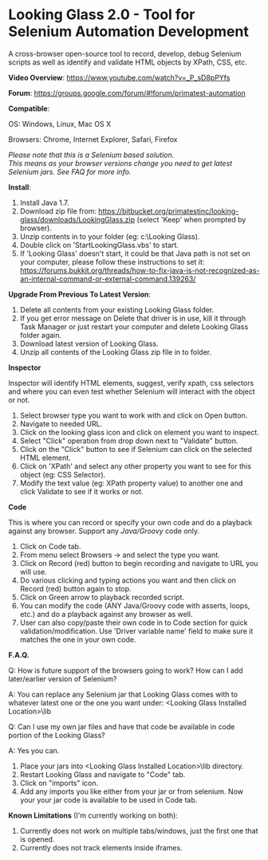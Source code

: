 Looking Glass 2.0 - Tool for Selenium Automation Development
============

A cross-browser open-source tool to record, develop, debug Selenium scripts as well as identify and validate HTML objects by XPath, CSS, etc.


**Video Overview**:
https://www.youtube.com/watch?v=_P_sD8pPYfs

**Forum**:
https://groups.google.com/forum/#!forum/primatest-automation

**Compatible**:

OS: Windows, Linux, Mac OS X

Browsers: Chrome, Internet Explorer, Safari, Firefox

*Please note that this is a Selenium based solution.*  
*This means as your browser versions change you need to get latest Selenium jars. See FAQ for more info.*

**Install**:

1. Install Java 1.7.
2. Download zip file from:  https://bitbucket.org/primatestinc/looking-glass/downloads/LookingGlass.zip (select 'Keep' when prompted by browser).
3. Unzip contents in to your folder (eg: c:\Looking Glass).
4. Double click on 'StartLookingGlass.vbs' to start.
5. If 'Looking Glass' doesn't start, it could be that Java path is not set on your computer, please follow these instructions to set it: https://forums.bukkit.org/threads/how-to-fix-java-is-not-recognized-as-an-internal-command-or-external-command.139263/
 
**Upgrade From Previous To Latest Version**:

1. Delete all contents from your existing Looking Glass folder.
2. If you get error message on Delete that driver is in use, kill it through Task Manager or just restart your computer and delete Looking Glass folder again.
3. Download latest version of Looking Glass.
4. Unzip all contents of the Looking Glass zip file in to folder.

**Inspector** 

Inspector will identify HTML elements, suggest, verify xpath, css selectors and where you can even test whether Selenium will interact with the object or not.

1. Select browser type you want to work with and click on Open button.
2. Navigate to needed URL.
3. Click on the looking glass icon and click on element you want to inspect.
4. Select "Click" operation from drop down next to "Validate" button.
5. Click on the "Click" button to see if Selenium can click on the selected HTML element.
6. Click on 'XPath' and select any other property you want to see for this object (eg: CSS Selector).
7. Modify the text value (eg: XPath property value) to another one and click Validate to see if it works or not.

**Code**

This is where you can record or specify your own code and do a playback against any browser. Support any *Java/Groovy* code only.

1. Click on Code tab.
2. From menu select Browsers -> and select the type you want.
3. Click on Record (red) button to begin recording and navigate to URL you will use.
4. Do various clicking and typing actions you want and then click on Record (red) button again to stop.
5. Click on Green arrow to playback recorded script.
6. You can modify the code (ANY Java/Groovy code with asserts, loops, etc.) and do a playback against any browser as well.
7. User can also copy/paste their own code in to Code section for quick validation/modification. Use 'Driver variable name' field to make sure it matches the one in your own code.

**F.A.Q.**

Q: How is future support of the browsers going to work? How can I add later/earlier version of Selenium?

A: You can replace any Selenium jar that Looking Glass comes with to whatever latest one or the one you want under: \<Looking Glass Installed Location>\lib

Q: Can I use my own jar files and have that code be available in code portion of the Looking Glass?

A: Yes you can.
 1. Place your jars into \<Looking Glass Installed Location>\lib directory.  
 2. Restart Looking Glass and navigate to "Code" tab.
 3. Click on "imports" icon.
 4. Add any imports you like either from your jar or from selenium.  Now your your jar code is available to be used in Code tab.

**Known Limitations** (I'm currently working on both):

1. Currently does not work on multiple tabs/windows, just the first one that is opened.
2. Currently does not track elements inside iframes.

